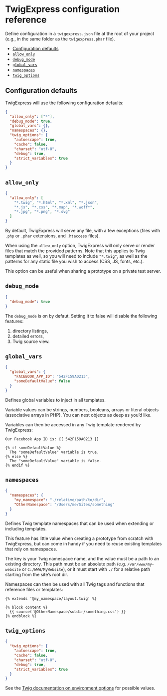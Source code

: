 TwigExpress configuration reference
===================================

Define configuration in a `twigexpress.json` file at the root of your project (e.g., in the same folder as the `twigexpress.phar` file).

- [Configuration defaults](#configuration-defaults)
- [`allow_only`](#allow_only)
- [`debug_mode`](#debug_mode)
- [`global_vars`](#global_vars)
- [`namespaces`](#namespaces)
- [`twig_options`](#twig_options)


## Configuration defaults

TwigExpress will use the following configuration defaults:

```json
{
  "allow_only": ["*"],
  "debug_mode": true,
  "global_vars": {},
  "namespaces": {},
  "twig_options": {
    "autoescape": true,
    "cache": false,
    "charset": "utf-8",
    "debug": true,
    "strict_variables": true
  }
}
```

## `allow_only`

```json
{
  "allow_only": [
    "*.twig", "*.html", "*.xml", "*.json",
    "*.js", "*.css", "*.map", "*.woff*",
    "*.jpg", "*.png", "*.svg"
  ]
}
```

By default, TwigExpress will serve any file, with a few exceptions (files with `.php` or `.phar` extensions, and `.htaccess` files).

When using the `allow_only` option, TwigExpress will only serve or render files that match the provided patterns. Note that this applies to Twig templates as well, so you will need to include `"*.twig"`, as well as the patterns for any static file you wish to access (CSS, JS, fonts, etc.).

This option can be useful when sharing a prototype on a private test server.

## `debug_mode`

```json
{
  "debug_mode": true
}
```

The `debug_mode` is on by defaut. Setting it to false will disable the following features:

1. directory listings,
2. detailed errors,
3. Twig source view.

## `global_vars`

```json
{
  "global_vars": {
    "FACEBOOK_APP_ID": "542F159A0213",
    "someDefaultValue": false
  }
}
```

Defines global variables to inject in all templates.

Variable values can be strings, numbers, booleans, arrays or literal objects (associative arrays in PHP). You can nest objects as deep as you’d like.

Variables can then be accessed in any Twig template rendered by TwigExpress:

```twig
Our Facebook App ID is: {{ 542F159A0213 }}

{% if someDefaultValue %}
  The "someDefaultValue" variable is true.
{% else %}
  The "someDefaultValue" variable is false.
{% endif %}
```

## `namespaces`

```json
{
  "namespaces": {
    "my_namespace": "./relative/path/to/dir",
    "OtherNamespace": "/Users/me/Sites/something"
  }
}
```

Defines Twig template namespaces that can be used when extending or including templates.

This feature has little value when creating a prototype from scratch with TwigExpress, but can come in handy if you need to reuse existing templates that rely on namespaces.

The key is your Twig namespace name, and the value must be a path to an existing directory. This path must be an absolute path (e.g. `/var/www/my-website` or `C:/WWW/MyWebsite`), or it must start with `./` for a relative path starting from the site’s root dir.

Namespaces can then be used with all Twig tags and functions that reference files or templates:

```twig
{% extends '@my_namespace/layout.twig' %}

{% block content %}
  {{ source('@OtherNamespace/subdir/something.css') }}
{% endblock %}
```

## `twig_options`

```json
{
  "twig_options": {
    "autoescape": true,
    "cache": false,
    "charset": "utf-8",
    "debug": true,
    "strict_variables": true
  }
}
```

See the [Twig documentation on environment options][TWIG_OPTIONS] for possible values.

[TWIG_OPTIONS]: https://twig.sensiolabs.org/doc/1.x/api.html#environment-options
